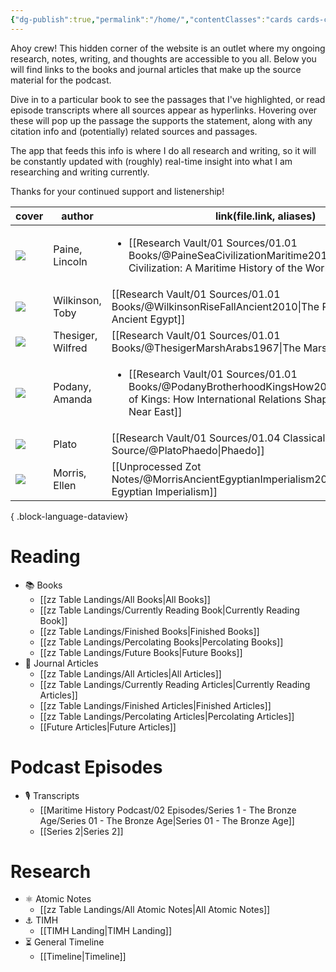 ```yaml
---
{"dg-publish":true,"permalink":"/home/","contentClasses":"cards cards-cover cards-cover-no-border","tags":["gardenEntry"]}
---
```


Ahoy crew! This hidden corner of the website is an outlet where my ongoing research, notes, writing, and thoughts are accessible to you all. Below you will find links to the books and journal articles that make up the source material for the podcast.

Dive in to a particular book to see the passages that I've highlighted, or read episode transcripts where all sources appear as hyperlinks. Hovering over these will pop up the passage the supports the statement, along with any citation info and (potentially) related sources and passages.

The app that feeds this info is where I do all research and writing, so it will be constantly updated with (roughly) real-time insight into what I am researching and writing currently.

Thanks for your continued support and listenership!

| cover                                                             | author            | link(file.link, aliases)                                                                                                                                                       |
| ----------------------------------------------------------------- | ----------------- | ------------------------------------------------------------------------------------------------------------------------------------------------------------------------------ |
| ![](https://m.media-amazon.com/images/I/91Id2S35ZwL._SL1500_.jpg) | Paine, Lincoln    | <ul><li>[[Research Vault/01 Sources/01.01 Books/@PaineSeaCivilizationMaritime2013.md\\|The Sea and Civilization: A Maritime History of the World]]</li></ul>                   |
| ![](https://m.media-amazon.com/images/I/61g9Jws4k9L._SL1500_.jpg) | Wilkinson, Toby   | [[Research Vault/01 Sources/01.01 Books/@WilkinsonRiseFallAncient2010\|The Rise and Fall of Ancient Egypt]]                                                                 |
| ![](https://m.media-amazon.com/images/I/61cvX+77YSL._SL1169_.jpg) | Thesiger, Wilfred | [[Research Vault/01 Sources/01.01 Books/@ThesigerMarshArabs1967\|The Marsh Arabs]]                                                                                          |
| ![](https://m.media-amazon.com/images/I/81h5H7XRaXL._SL1360_.jpg) | Podany, Amanda    | <ul><li>[[Research Vault/01 Sources/01.01 Books/@PodanyBrotherhoodKingsHow2012.md\\|Brotherhood of Kings: How International Relations Shaped the Ancient Near East]]</li></ul> |
| ![](https://m.media-amazon.com/images/I/61yetD2aanL._SL1000_.jpg) | Plato             | [[Research Vault/01 Sources/01.04 Classical Source/@PlatoPhaedo\|Phaedo]]                                                                                                   |
| ![](https://m.media-amazon.com/images/I/51pCfd9PwxL.jpg)          | Morris, Ellen     | [[Unprocessed Zot Notes/@MorrisAncientEgyptianImperialism2018\|Ancient Egyptian Imperialism]]                                                                               |

{ .block-language-dataview}
# Reading
- 📚 Books
	- [[zz Table Landings/All Books\|All Books]]
	- [[zz Table Landings/Currently Reading Book\|Currently Reading Book]]
	- [[zz Table Landings/Finished Books\|Finished Books]]
	- [[zz Table Landings/Percolating Books\|Percolating Books]]
	- [[zz Table Landings/Future Books\|Future Books]]
- 📄 Journal Articles
	- [[zz Table Landings/All Articles\|All Articles]]
	- [[zz Table Landings/Currently Reading Articles\|Currently Reading Articles]]
	- [[zz Table Landings/Finished Articles\|Finished Articles]]
	- [[zz Table Landings/Percolating Articles\|Percolating Articles]]
	- [[Future Articles\|Future Articles]]


 # Podcast Episodes
- 🎙️ Transcripts
	- [[Maritime History Podcast/02 Episodes/Series 1 - The Bronze Age/Series 01 - The Bronze Age\|Series 01 - The Bronze Age]]
	- [[Series 2\|Series 2]]

# Research
- ⚛️  Atomic Notes
	- [[zz Table Landings/All Atomic Notes\|All Atomic Notes]]
- ⚓  TIMH
	- [[TIMH Landing\|TIMH Landing]]
- ⏳ General Timeline
	- [[Timeline\|Timeline]]